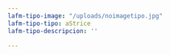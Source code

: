 ```yaml
---
lafm-tipo-image: "/uploads/noimagetipo.jpg"
lafm-tipo-tipo: aStrice
lafm-tipo-descripcion: ''

---
```

